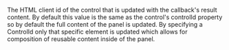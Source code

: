 ﻿The HTML client id of the control that is updated with the callback's result content. By default this value is the same as the control's controlId property so by default the full content of the panel is updated.  By specifying a ControlId only that specific element is updated which allows for composition of reusable content inside of the panel.